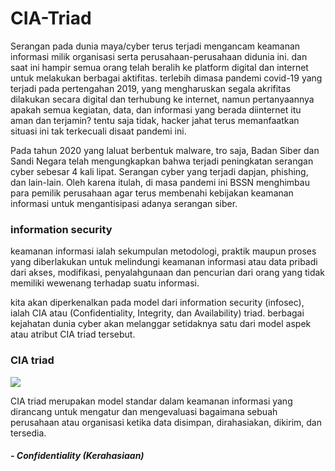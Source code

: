 # CIA-Triad
Serangan pada dunia maya/cyber terus terjadi mengancam keamanan informasi milik organisasi serta perusahaan-perusahaan didunia ini. dan saat ini hampir semua orang telah beralih ke platform digital dan internet untuk melakukan berbagai aktifitas. terlebih dimasa pandemi covid-19 yang terjadi pada pertengahan 2019, yang mengharuskan segala akrifitas dilakukan secara digital dan terhubung ke internet, namun pertanyaannya apakah semua kegiatan, data, dan informasi yang berada diinternet itu aman dan terjamin? tentu saja tidak, hacker jahat terus memanfaatkan situasi ini tak terkecuali disaat pandemi ini.

Pada tahun 2020 yang laluat berbentuk malware, tro saja, Badan Siber dan Sandi Negara telah mengungkapkan bahwa terjadi peningkatan serangan cyber sebesar 4 kali lipat. Serangan cyber yang terjadi dapjan, phishing, dan lain-lain. Oleh karena itulah, di masa pandemi ini BSSN menghimbau para pemilik perusahaan agar terus membenahi kebijakan keamanan informasi untuk mengantisipasi adanya serangan siber.

### information security

keamanan informasi ialah sekumpulan metodologi, praktik maupun proses yang diberlakukan untuk melindungi keamanan informasi atau data pribadi dari akses, modifikasi, penyalahgunaan dan pencurian dari orang yang tidak memiliki wewenang terhadap suatu informasi.

kita akan diperkenalkan pada model dari information security (infosec), ialah CIA atau (Confidentiality, Integrity, dan Availability) triad. berbagai kejahatan dunia cyber akan melanggar setidaknya satu dari model aspek atau atribut CIA triad tersebut.

### CIA triad

![](https://logique.s3.ap-southeast-1.amazonaws.com/2021/02/CIA-triad.jpg)

CIA triad merupakan model standar dalam keamanan informasi yang dirancang untuk mengatur dan mengevaluasi bagaimana sebuah perusahaan atau organisasi ketika data disimpan, dirahasiakan, dikirim, dan tersedia.

#### *- Confidentiality (Kerahasiaan)*
